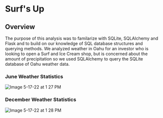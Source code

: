 # Surf's Up

## Overview
The purpose of this analysis was to familarize with SQLite, SQLAlchemy and Flask and to build on our knowledge of SQL database structures and querying methods.  We analyzed weather in Oahu for an investor who is looking to open a Surf and Ice Cream shop, but is concerned about the amount of precipitation so we used SQLAlchemy to query the SQLite database of Oahu weather data. 
### June Weather Statistics 
![Image 5-17-22 at 1 27 PM](https://user-images.githubusercontent.com/101950175/168904476-dba4379d-3e4c-4a7d-8e5c-606253f6d453.png)
### December Weather Statistics
![Image 5-17-22 at 1 28 PM](https://user-images.githubusercontent.com/101950175/168904528-7d14832a-66be-400a-bd0f-2a9b8403e9ab.png)
